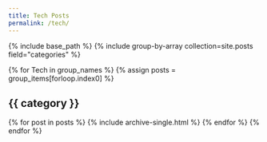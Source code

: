 ```yaml
---
title: Tech Posts
permalink: /tech/
---
```



{% include base_path %}
{% include group-by-array collection=site.posts field="categories" %}

{% for Tech in group_names %}
  {% assign posts = group_items[forloop.index0] %}
  <h2 id="{{ category | slugify }}" class="archive__subtitle">{{ category }}</h2>
  {% for post in posts %}
    {% include archive-single.html %}
  {% endfor %}
{% endfor %}